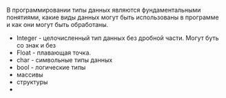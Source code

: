 В программировании типы данных являются фундаментальными понятиями, какие виды данных могут быть использованы в программе и как они могут быть обработаны.

- Integer - целочисленный тип данных без дробной части. Могут буть со знак и без
- Float - плавающая точка. 
- char - символьные типы данных
- bool - логические типы
- массивы
- структуры
- 